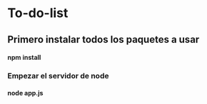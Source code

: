 # To-do-list

## Primero instalar todos los paquetes a usar
#### npm install
### Empezar el servidor de node
#### node app.js
